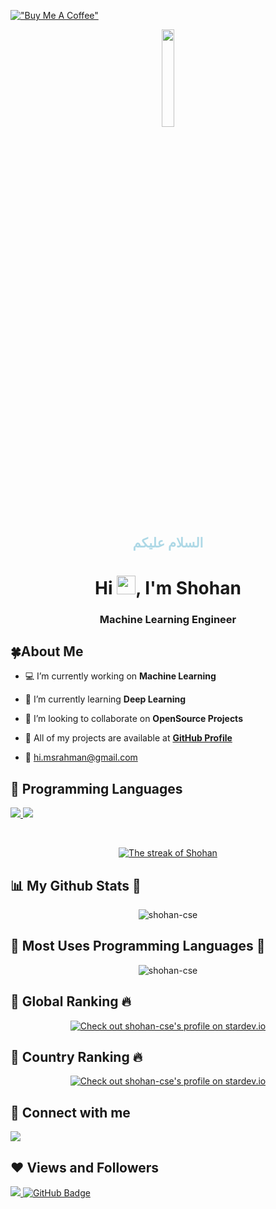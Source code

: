 [!["Buy Me A Coffee"](https://www.buymeacoffee.com/assets/img/custom_images/orange_img.png)](https://www.buymeacoffee.com/shohancse)

<p align="center"> 
<a href="#"> <img width="20%" src="https://i.imgur.com/U3zWRCU.jpeg"  /></a>

</p>

<h2 align="center" style="color:lightblue"> السلام عليكم </h2>
<h1 align="center">Hi <img src="https://raw.githubusercontent.com/MartinHeinz/MartinHeinz/master/wave.gif" width="30px">, I'm Shohan</h1>

 <h3 align="center"> Machine Learning Engineer </h3>


## 🍀About Me

- 💻 I’m currently working on **Machine Learning**

- 🌱 I’m currently learning **Deep Learning**
 
- 🍂 I’m looking to collaborate on **OpenSource Projects**

- 🔗 All of my projects are available at **[GitHub Profile](https://github.com/shohan-cse/)**

- 📧  hi.msrahman@gmail.com



## 🚀 Programming Languages

<p align="left"> 
    <a href="http://www.cplusplus.org/" target="_blank"> <img src="https://img.icons8.com/color/48/000000/c-plus-plus-logo.png"/> </a>
    <a href="https://www.python.org" target="_blank"> <img src="https://img.icons8.com/color/48/000000/python.png"/> </a>
      
 
</p>

<!-- [![React Badge](https://img.shields.io/badge/-React-61DBFB?style=for-the-badge&labelColor=black&logo=react&logoColor=61DBFB)](#)  [![Javascript Badge](https://img.shields.io/badge/-Javascript-F0DB4F?style=for-the-badge&labelColor=black&logo=javascript&logoColor=F0DB4F)](#) [![Typescript Badge](https://img.shields.io/badge/-Typescript-007acc?style=for-the-badge&labelColor=black&logo=typescript&logoColor=007acc)](#) [![Nodejs Badge](https://img.shields.io/badge/-Nodejs-3C873A?style=for-the-badge&labelColor=black&logo=node.js&logoColor=3C873A)](#) [![GraphQL Badge](https://img.shields.io/badge/-GraphQl-e535ab?style=for-the-badge&labelColor=black&logo=node.js&logoColor=e535ab)](#) -->
<br/>

<p align="center">
    <a href="https://github.com/shohan-cse/github-readme-streak-stats">
        <img title="🔥 Get streak stats for your profile at git.io/streak-stats" alt="The streak of Shohan" src="https://github-readme-streak-stats.herokuapp.com/?user=shohan-cse&theme=black-ice&hide_border=true&stroke=0000&background=060A0CD0"/>
    </a>
</p>


## 📊 My Github Stats 💚

<p align="center"> <img src="https://github-readme-stats.vercel.app/api?username=shohan-cse&show_icons=true&theme=gotham" alt="shohan-cse" />


## 🍒 Most Uses Programming Languages 🌱
<p align="center">
 <img align="center" src="https://github-readme-stats.vercel.app/api/top-langs?username=shohan-cse&show_icons=true&locale=en&layout=compact&theme=dark&card_width=475" alt="shohan-cse" />
</p>


## 🍃 Global Ranking 🔥
<p align="center">
<a href="https://stardev.io/developers/shohan-cse"><img alt="Check out shohan-cse's profile on stardev.io" src="https://stardev.io/developers/shohan-cse/badge/languages/global.svg" /></a>


## 🍂 Country Ranking 🔥
<p align="center">
<a href="https://stardev.io/developers/shohan-cse"><img alt="Check out shohan-cse's profile on stardev.io" src="https://stardev.io/developers/shohan-cse/badge/languages/country.svg" /></a>



## 💟 Connect with me 
<p align="left">

<a href = "https://www.youtube.com/@shohan-cse"><img src="https://img.icons8.com/color/48/000000/youtube-play.png"/></a>

</p>



## ❤ Views and Followers 
<a href="https://github.com/Meghna-DAS/github-profile-views-counter">
    <img src="https://komarev.com/ghpvc/?username=shohan-cse">
</a>
<a href="https://github.com/shohan-cse?tab=followers"><img src="https://img.shields.io/github/followers/shohan-cse?label=Followers&style=social" alt="GitHub Badge"></a>


